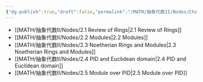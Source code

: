 ```yaml
---
{"dg-publish":true,"draft":false,"permalink":"/MATH/抽象代数II/Nodes/Chapter 2 Rings and Modules/","dgPassFrontmatter":true}
---
```



- [[MATH/抽象代数II/Nodes/2.1 Review of Rings\|2.1 Review of Rings]]
- [[MATH/抽象代数II/Nodes/2.2 Modules\|2.2 Modules]]
- [[MATH/抽象代数II/Nodes/2.3 Noetherian Rings and Modules\|2.3 Noetherian Rings and Modules]]
- [[MATH/抽象代数II/Nodes/2.4 PID and Euclidean domain\|2.4 PID and Euclidean domain]]
- [[MATH/抽象代数II/Nodes/2.5 Module over PID\|2.5 Module over PID]]

